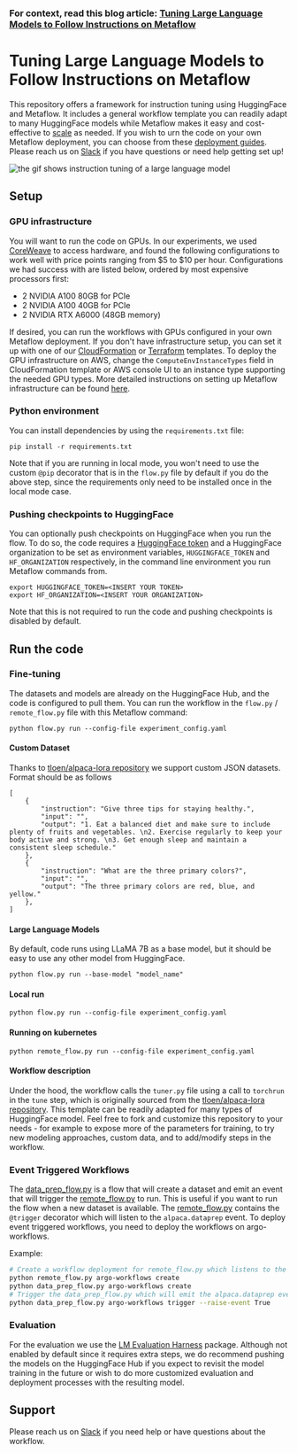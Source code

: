 ### For context, read this blog article: [Tuning Large Language Models to Follow Instructions on Metaflow](https://outerbounds.com/blog/llm-tuning-metaflow/)

# Tuning Large Language Models to Follow Instructions on Metaflow
This repository offers a framework for instruction tuning using HuggingFace and Metaflow. It includes a general workflow template you can readily adapt to many HuggingFace models while Metaflow makes it easy and cost-effective to [scale](https://docs.metaflow.org/scaling/introduction) as needed. If you wish to urn the code on your own Metaflow deployment, you can choose from these [deployment guides](https://outerbounds.com/engineering/welcome/). Please reach us on [Slack](http://slack.outerbounds.co/) if you have questions or need help getting set up!

![the gif shows instruction tuning of a large language model](img/tuning-llm.gif)

## Setup

### GPU infrastructure
You will want to run the code on GPUs. In our experiments, we used [CoreWeave](https://www.coreweave.com/) to access hardware, and found the following configurations to work well with price points ranging from $5 to $10 per hour. Configurations we had success with are listed below, ordered by most expensive processors first:
- 2 NVIDIA A100 80GB for PCIe
- 2 NVIDIA A100 40GB for PCIe
- 2 NVIDIA RTX A6000 (48GB memory)

If desired, you can run the workflows with GPUs configured in your own Metaflow deployment. If you don't have infrastructure setup, you can set it up with one of our [CloudFormation](https://github.com/outerbounds/metaflow-tools/blob/master/aws/cloudformation/metaflow-cfn-template.yml) or [Terraform](https://github.com/outerbounds/terraform-aws-metaflow) templates. To deploy the GPU infrastructure on AWS, change the `ComputeEnvInstanceTypes` field in CloudFormation template or AWS console UI to an instance type supporting the needed GPU types. More detailed instructions on setting up Metaflow infrastructure can be found [here](https://outerbounds.com/engineering/welcome/).

### Python environment
You can install dependencies by using the `requirements.txt` file:
```
pip install -r requirements.txt
```

Note that if you are running in local mode, you won't need to use the custom `@pip` decorator that is in the `flow.py` file by default if you do the above step, since the requirements only need to be installed once in the local mode case. 

### Pushing checkpoints to HuggingFace
You can optionally push checkpoints on HuggingFace when you run the flow. To do so, the code requires a [HuggingFace token](https://huggingface.co/docs/hub/security-tokens) and a HuggingFace organization to be set as environment variables, `HUGGINGFACE_TOKEN` and `HF_ORGANIZATION` respectively, in the command line environment you run Metaflow commands from.

```
export HUGGINGFACE_TOKEN=<INSERT YOUR TOKEN>
export HF_ORGANIZATION=<INSERT YOUR ORGANIZATION>
```

Note that this is not required to run the code and pushing checkpoints is disabled by default.

## Run the code

### Fine-tuning
The datasets and models are already on the HuggingFace Hub, and the code is configured to pull them. You can run the workflow in the `flow.py` / `remote_flow.py` file with this Metaflow command:

```
python flow.py run --config-file experiment_config.yaml
```

#### Custom Dataset

Thanks to [tloen/alpaca-lora repository](https://github.com/tloen/alpaca-lora) we support custom JSON datasets. 
Format should be as follows

```
[ 
    {
        "instruction": "Give three tips for staying healthy.",
        "input": "",
        "output": "1. Eat a balanced diet and make sure to include plenty of fruits and vegetables. \n2. Exercise regularly to keep your body active and strong. \n3. Get enough sleep and maintain a consistent sleep schedule."
    },
    {
        "instruction": "What are the three primary colors?",
        "input": "",
        "output": "The three primary colors are red, blue, and yellow."
    },
] 
```

#### Large Language Models

By default, code runs using LLaMA 7B as a base model, but it should be easy
to use any other model from HuggingFace.

```
python flow.py run --base-model "model_name"
```

#### Local run
```
python flow.py run --config-file experiment_config.yaml
```

#### Running on kubernetes
```
python remote_flow.py run --config-file experiment_config.yaml
```

#### Workflow description
Under the hood, the workflow calls the `tuner.py` file using a call to `torchrun` in the `tune` step, which is originally sourced from the [tloen/alpaca-lora repository](https://github.com/tloen/alpaca-lora). This template can be readily adapted for many types of HuggingFace model. Feel free to fork and customize this repository to your needs - for example to expose more of the parameters for training, to try new modeling approaches, custom data, and to add/modify steps in the workflow. 

### Event Triggered Workflows

The [data_prep_flow.py](./data_prep_flow.py) is a flow that will create a dataset and emit an event that will trigger the [remote_flow.py](./remote_flow.py) to run. This is useful if you want to run the flow when a new dataset is available. The [remote_flow.py](./remote_flow.py) contains the `@trigger` decorator which will listen to the `alpaca.dataprep` event. To deploy event triggered workflows, you need to deploy the workflows on argo-workflows. 

Example: 

```bash
# Create a workflow deployment for remote_flow.py which listens to the alpaca.dataprep event
python remote_flow.py argo-workflows create 
python data_prep_flow.py argo-workflows create 
# Trigger the data_prep_flow.py which will emit the alpaca.dataprep event upon completion. The --raise-event parameter is added to flow to emit the event when it completes preparing the dataset. 
python data_prep_flow.py argo-workflows trigger --raise-event True
```

### Evaluation
For the evaluation we use the [LM Evaluation Harness](https://github.com/EleutherAI/lm-evaluation-harness) package. Although not enabled by default since it requires extra steps, we do recommend pushing the models on the HuggingFace Hub if you expect to revisit the model training in the future or wish to do more customized evaluation and deployment processes with the resulting model. 

## Support
Please reach us on [Slack](http://slack.outerbounds.co/) if you need help or have questions about the workflow.